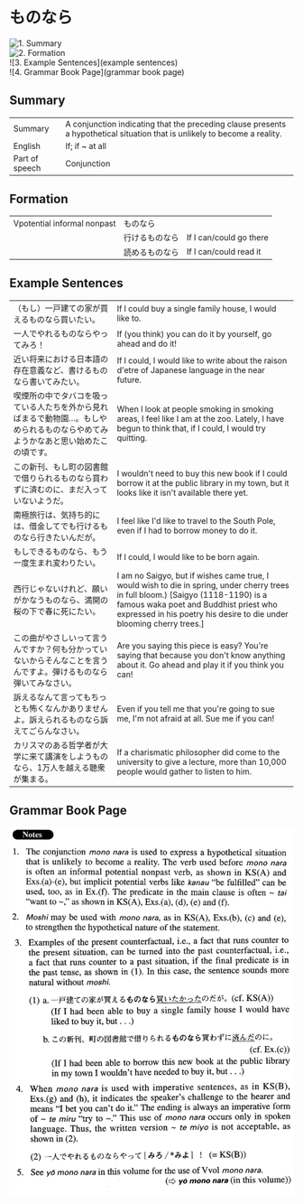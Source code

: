 # ものなら

![1. Summary](summary)<br>
![2. Formation](formation)<br>
![3. Example Sentences](example sentences)<br>
![4. Grammar Book Page](grammar book page)<br>


## Summary

<table><tr>   <td>Summary</td>   <td>A conjunction indicating that the preceding clause presents a hypothetical situation that is unlikely to become a reality.</td></tr><tr>   <td>English</td>   <td>If; if ~ at all</td></tr><tr>   <td>Part of speech</td>   <td>Conjunction</td></tr></table>

## Formation

<table class="table"><tbody><tr class="tr head"><td class="td"><span class="bold">Vpotential informal nonpast</span></td><td class="td"><span class="concept">ものなら</span></td><td class="td"></td></tr><tr class="tr"><td class="td"></td><td class="td"><span>行ける</span><span class="concept">ものなら</span></td><td class="td"><span>If I can/could go there</span></td></tr><tr class="tr"><td class="td"></td><td class="td"><span>読める</span><span class="concept">ものなら</span></td><td class="td"><span>If I can/could read it</span></td></tr></tbody></table>

## Example Sentences

<table><tr>   <td>（もし）一戸建ての家が買えるものなら買いたい。</td>   <td>If I could buy a single family house, I would like to.</td></tr><tr>   <td>一人でやれるものならやってみろ！</td>   <td>If (you think) you can do it by yourself, go ahead and do it!</td></tr><tr>   <td>近い将来における日本語の存在意義など、書けるものなら書いてみたい。</td>   <td>If I could, I would like to write about the raison d'etre of Japanese language in the near future.</td></tr><tr>   <td>喫煙所の中でタバコを吸っている人たちを外から見ればまるで動物園…。もしやめられるものならやめてみようかなあと思い始めたこの頃です。</td>   <td>When I look at people smoking in smoking areas, I feel like I am at the zoo. Lately, I have begun to think that, if I could, I would try quitting.</td></tr><tr>   <td>この新刊、もし町の図書館で借りられるものなら買わずに済むのに、まだ入っていないようだ。</td>   <td>I wouldn't need to buy this new book if I could borrow it at the public library in my town, but it looks like it isn't available there yet.</td></tr><tr>   <td>南極旅行は、気持ち的には、借金してでも行けるものなら行きたいんだが。</td>   <td>I feel like I'd like to travel to the South Pole, even if I had to borrow money to do it.</td></tr><tr>   <td>もしできるものなら、もう一度生まれ変わりたい。</td>   <td>If I could, I would like to be born again.</td></tr><tr>   <td>西行じゃないけれど、願いがかなうものなら、満開の桜の下で春に死にたい。</td>   <td>I am no Saigyo, but if wishes came true, I would wish to die in spring, under cherry trees in full bloom.) [Saigyo (1118-1190) is a famous waka poet and Buddhist priest who expressed in his poetry his desire to die under blooming cherry trees.]</td></tr><tr>   <td>この曲がやさしいって言うんですか？何も分かっていないからそんなことを言うんですよ。弾けるものなら弾いてみなさい。</td>   <td>Are you saying this piece is easy? You're saying that because you don't know anything about it. Go ahead and play it if you think you can!</td></tr><tr>   <td>訴えるなんて言ってもちっとも怖くなんかありませんよ。訴えられるものなら訴えてごらんなさい。</td>   <td>Even if you tell me that you're going to sue me, I'm not afraid at all. Sue me if you can!</td></tr><tr>   <td>カリスマのある哲学者が大学に来て講演をしようものなら、1万人を越える聴衆が集まる。</td>   <td>If a charismatic philosopher did come to the university to give a lecture, more than 10,000 people would gather to listen to him.</td></tr></table>

## Grammar Book Page

![](../img/Advancedものなら.png)


